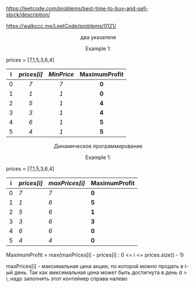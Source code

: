 https://leetcode.com/problems/best-time-to-buy-and-sell-stock/description/

https://walkccc.me/LeetCode/problems/0121/

<p align="center"> два указателя </p>

<p align="center"> Example 1: </p>

prices = [7,1,5,3,6,4]

| i 	| _prices[i]_ 	| _MinPrice_ 	| **MaximumProfit** 	|
|:-:	|:-----------:	|:----------:	|:-----------------:	|
| 0 	|     _7_     	|     _7_    	|       **0**       	|
| 1 	|     _1_     	|     _1_    	|       **0**       	|
| 2 	|     _5_     	|     _1_    	|       **4**       	|
| 3 	|     _3_     	|     _1_    	|       **4**       	|
| 4 	|     _6_     	|     _1_    	|       **5**       	|
| 5 	|     _4_     	|     _1_    	|       **5**       	|

<p align="center"> Динамическое программирование </p>

<p align="center"> Example 1: </p>

prices = [7,1,5,3,6,4]

| i 	| _prices[i]_ 	| _maxPrices[i]_ 	| **MaximumProfit** 	|
|---	|-------------	|-------------	|-------------------	|
| 0 	| _7_         	| _7_         	| **0**             	|
| 1 	| _1_         	| _6_         	| **5**             	|
| 2 	| _5_         	| _6_         	| **1**             	|
| 3 	| _3_         	| _6_         	| **3**             	|
| 4 	| _6_         	| _6_         	| **0**             	|
| 5 	| _4_         	| _4_         	| **0**             	|

MaximumProfit = max{maxPrices[i] - prices[i] : 0 <= i <= prices.size() - 1}

maxPrices[i] - максимальная цена акции, по которой можно продать в i-ый день. Так как амксимальная цена может быть достигнута в день d > i, надо заполнять этот контейнер справа налево 
